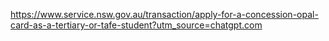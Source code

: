 https://www.service.nsw.gov.au/transaction/apply-for-a-concession-opal-card-as-a-tertiary-or-tafe-student?utm_source=chatgpt.com